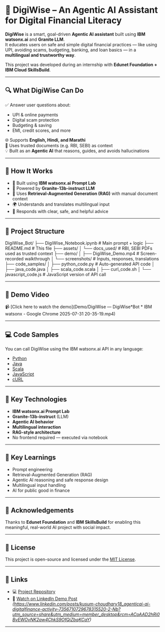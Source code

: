 # 💬 DigiWise – An Agentic AI Assistant for Digital Financial Literacy

**DigiWise** is a smart, goal-driven **Agentic AI assistant** built using **IBM watsonx.ai** and **Granite LLM**.  
It educates users on safe and simple digital financial practices — like using UPI, avoiding scams, budgeting, banking, and loan basics — in a **multilingual and trustworthy way**.

This project was developed during an internship with **Edunet Foundation + IBM Cloud SkillsBuild**.

---

## 🔍 What DigiWise Can Do

✅ Answer user questions about:

- UPI & online payments
- Digital scam protection
- Budgeting & saving
- EMI, credit scores, and more

🌐 Supports **English, Hindi, and Marathi**  
🧠 Uses trusted documents (e.g. RBI, SEBI) as context  
💡 Built as an **Agentic AI** that reasons, guides, and avoids hallucinations

---

## 🧠 How It Works

- 🔗 Built using **IBM watsonx.ai Prompt Lab**
- 🧠 Powered by **Granite-13b-instruct LLM**
- 📑 Uses **Retrieval-Augmented Generation (RAG)** with manual document context
- 🌍 Understands and translates multilingual input
- 🎯 Responds with clear, safe, and helpful advice

---

## 📂 Project Structure

DigiWise_Bot/
├── DigiWise_Notebook.ipynb # Main prompt + logic
├── README.md # This file
├── assets/
│ └── docs_used/ # RBI, SEBI PDFs used as trusted context
├── demo/
│ ├── DigiWise_Demo.mp4 # Screen-recorded walkthrough
│ └── screenshots/ # Inputs, responses, translations
├── code_samples/
│ ├── python_code.py # Auto-generated API code
│ ├── java_code.java
│ ├── scala_code.scala
│ ├── curl_code.sh
│ └── javascript_code.js # JavaScript version of API call

---

## 🎥 Demo Video

📹 [Click here to watch the demo](Demo/DigiWise — DigiWise*Bot * IBM watsonx - Google Chrome 2025-07-31 20-35-19.mp4)

---

## 💻 Code Samples

You can call DigiWise using the IBM watsonx.ai API in any language:

- [Python](Code_samples/python_code.py)
- [Java](Code_samples/java_code.java)
- [Scala](Code_samples/scala_code.scala)
- [JavaScript](Code_samples/javascript_code.js)
- [cURL](Code_samples/curl_code.sh)

---

## 🔑 Key Technologies

- **IBM watsonx.ai Prompt Lab**
- **Granite-13b-instruct** (LLM)
- **Agentic AI behavior**
- **Multilingual interaction**
- **RAG-style architecture**
- No frontend required — executed via notebook

---

## 🧠 Key Learnings

- Prompt engineering
- Retrieval-Augmented Generation (RAG)
- Agentic AI reasoning and safe response design
- Multilingual input handling
- AI for public good in finance

---

## 🙌 Acknowledgements

Thanks to **Edunet Foundation** and **IBM SkillsBuild** for enabling this meaningful, real-world AI project with social impact.

---

## 📄 License

This project is open-source and licensed under the [MIT License](LICENSE).

---

## 🔗 Links

- 💻 [Project Repository](https://github.com/Kusumchoudhary08/DigiWise_Bot)
- 🔗 [Watch on LinkedIn Demo Post](#) _(https://www.linkedin.com/posts/kusum-choudhary18_agenticai-ai-digitalfinance-activity-7356710729678315520-2-Nb?utm_source=share&utm_medium=member_desktop&rcm=ACoAAD2hRi0BvEWOvNK2aw4ChkS9OfQjZbqKCaY)_

---
